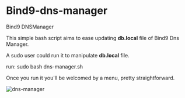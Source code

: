 # Bind9-dns-manager
Bind9 DNSManager


This simple bash script aims to ease updating **db.local** file of Bind9 Dns Manager. 

A sudo user could run it to manipulate **db.local** file. 

run:
sudo bash dns-manager.sh


Once you run it you'll be welcomed by a menu, pretty straightforward. 

![dns-manager](https://github.com/alkinkasap/Bind9-dns-manager/assets/7162990/81e33689-3de1-4a20-978d-2f61169a5632)
